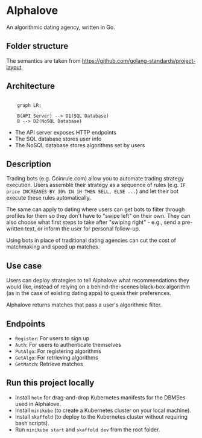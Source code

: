 # Alphalove
An algorithmic dating agency, written in Go.

## Folder structure
The semantics are taken from https://github.com/golang-standards/project-layout.

## Architecture

```mermaid

    graph LR;
    
    B(API Server) --> D1(SQL Database)
    B --> D2(NoSQL Database)
```
- The API server exposes HTTP endpoints
- The SQL database stores user info
- The NoSQL database stores algorithms set by users
  

## Description
Trading bots (e.g. Coinrule.com) allow you to automate trading strategy execution. Users assemble their strategy as a sequence of rules (e.g. `IF price INCREASES BY 30% IN 1H THEN SELL, ELSE ...`) and let their bot execute these rules automatically. 

The same can apply to dating where users can get bots to filter through profiles for them so they don't have to "swipe left" on their own. They can also choose what first steps to take after "swiping right" - e.g., send a pre-written text, or inform the user for personal follow-up.

Using bots in place of traditional dating agencies can cut the cost of matchmaking and speed up matches.

## Use case
Users can deploy strategies to tell Alphalove what recommendations they would like, instead of relying on a behind-the-scenes black-box algorithm (as in the case of existing dating apps) to guess their preferences.

Alphalove returns matches that pass a user's algorithmic filter.

## Endpoints
- `Register`: For users to sign up
- `Auth`: For users to authenticate themselves
- `PutAlgo`: For registering algorithms
- `GetAlgo`: For retrieving algorithms
- `GetMatch`: Retrieve matches

## Run this project locally
- Install `helm` for drag-and-drop Kubernetes manifests for the DBMSes used in Alphalove. 
- Install `minikube` (to create a Kubernetes cluster on your local machine).
- Install `skaffold` (to deploy to the Kubernetes cluster without requiring bash scripts).
- Run `minikube start` and `skaffold dev` from the root folder.